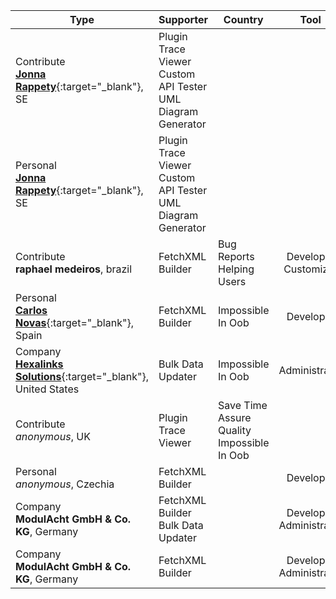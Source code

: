 Type|Supporter|Country|Tool|Why/How|Users
---|---|---|:---:|---|---
Contribute<br/>[**Jonna Rappety**](https://rappen.net){:target="_blank"}, SE| Plugin Trace Viewer<br/>Custom API Tester<br/>UML Diagram Generator|||April 2025
Personal<br/>[**Jonna Rappety**](https://rappen.net){:target="_blank"}, SE| Plugin Trace Viewer<br/>Custom API Tester<br/>UML Diagram Generator|||April 2025
Contribute<br/>**raphael medeiros**, brazil|FetchXML Builder|Bug Reports<br/>Helping Users|Developer<br/>Customizer|April 2025
Personal<br/>[**Carlos Novas**](https://www.linkedin.com/in/carlosnovas/){:target="_blank"}, Spain|FetchXML Builder|Impossible In Oob|Developer|February 2025
Company<br/>[**Hexalinks Solutions**](https://www.hexalinks.com/){:target="_blank"}, United States|Bulk Data Updater|Impossible In Oob|Administrator|January 2025
Contribute<br/>_anonymous_, UK|Plugin Trace Viewer|Save Time<br/>Assure Quality<br/>Impossible In Oob||January 2025
Personal<br/>_anonymous_, Czechia| FetchXML Builder||Developer|November 2024
Company<br/>**ModulAcht GmbH & Co. KG**, Germany| FetchXML Builder<br/>Bulk Data Updater||Developer<br/>Administrator|November 2024
Company<br/>**ModulAcht GmbH & Co. KG**, Germany|FetchXML Builder||Developer<br/>Administrator|November 2024
